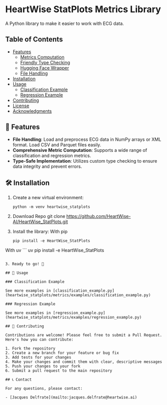 # HeartWise StatPlots Metrics Library

A Python library to make it easier to work with ECG data.

## Table of Contents

- [Features](#features)
  - [Metrics Computation](#metrics-computation)
  - [Friendly Type Checking](#friendly-type-checking)
  - [Hugging Face Wrapper](#hugging-face-wrapper)
  - [File Handling](#file-handling)
- [Installation](#installation)
- [Usage](#usage)
  - [Classification Example](#classification-example)
  - [Regression Example](#regression-example)
- [Contributing](#contributing)
- [License](#license)
- [Acknowledgments](#acknowledgments)

## 🚀 Features

- **File Handling**: Load and preprocess ECG data in NumPy arrays or XML format. Load CSV and Parquet files easily.
- **Comprehensive Metric Computation**: Supports a wide range of classification and regression metrics.
- **Type-Safe Implementation**: Utilizes custom type checking to ensure data integrity and prevent errors.

## 🛠️ Installation

1. Create a new virtual environment:
   ```
   python -m venv heartwise_statplots
   ```

2. Download Repo
  git clone https://github.com/HeartWise-AI/HeartWise_StatPlots.git

2. Install the library:
  With pip
   ```
   pip install -e HeartWise_StatPlots
   ```

  With uv
    ```
   uv pip install -e HeartWise_StatPlots
   ``` 

3. Ready to go! 🚀

## 📄 Usage

### Classification Example

See more examples in [classification_example.py](heartwise_statplots/metrics/examples/classification_example.py)

### Regression Example

See more examples in [regression_example.py](heartwise_statplots/metrics/examples/regression_example.py)

## 🤝 Contributing

Contributions are welcome! Please feel free to submit a Pull Request. Here's how you can contribute:

1. Fork the repository
2. Create a new branch for your feature or bug fix
3. Add tests for your changes
4. Make your changes and commit them with clear, descriptive messages
5. Push your changes to your fork
6. Submit a pull request to the main repository

## 📞 Contact

For any questions, please contact:

- [Jacques Delfrate](mailto:jacques.delfrate@heartwise.ai)
